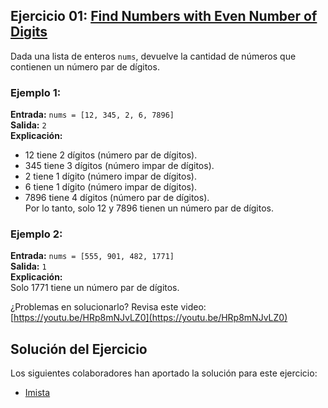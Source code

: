 ## Ejercicio 01: [Find Numbers with Even Number of Digits](https://leetcode.com/problems/find-numbers-with-even-number-of-digits/description/)

Dada una lista de enteros `nums`, devuelve la cantidad de números que contienen un número par de dígitos.

### Ejemplo 1:

**Entrada:** `nums = [12, 345, 2, 6, 7896]`  
**Salida:** `2`  
**Explicación:**  
- 12 tiene 2 dígitos (número par de dígitos).  
- 345 tiene 3 dígitos (número impar de dígitos).  
- 2 tiene 1 dígito (número impar de dígitos).  
- 6 tiene 1 dígito (número impar de dígitos).  
- 7896 tiene 4 dígitos (número par de dígitos).  
Por lo tanto, solo 12 y 7896 tienen un número par de dígitos.

### Ejemplo 2:

**Entrada:** `nums = [555, 901, 482, 1771]`  
**Salida:** `1`  
**Explicación:**  
Solo 1771 tiene un número par de dígitos.

¿Problemas en solucionarlo? Revisa este video: [https://youtu.be/HRp8mNJvLZ0](https://youtu.be/HRp8mNJvLZ0)

## Solución del Ejercicio

Los siguientes colaboradores han aportado la solución para este ejercicio:

- [Imista](https://github.com/Imista/)